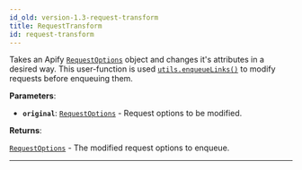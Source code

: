 ```yaml
---
id_old: version-1.3-request-transform
title: RequestTransform
id: request-transform
---
```


<a name="requesttransform"></a>

Takes an Apify [`RequestOptions`](./request-options) object and changes it's attributes in a desired way. This user-function is used
[`utils.enqueueLinks()`](../api/utils#enqueuelinks) to modify requests before enqueuing them.

**Parameters**:

-   **`original`**: [`RequestOptions`](../typedefs/request-options) - Request options to be modified.

**Returns**:

[`RequestOptions`](../typedefs/request-options) - The modified request options to enqueue.

---
